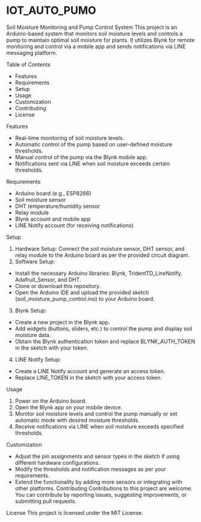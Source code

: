# IOT_AUTO_PUMO
Soil Moisture Monitoring and Pump Control System
This project is an Arduino-based system that monitors soil moisture levels and controls a pump to maintain optimal soil moisture for plants. It utilizes Blynk for remote monitoring and control via a mobile app and sends notifications via LINE messaging platform.

Table of Contents
- Features
- Requirements
- Setup
- Usage
- Customization
- Contributing
- License

Features
- Real-time monitoring of soil moisture levels.
- Automatic control of the pump based on user-defined moisture thresholds.
- Manual control of the pump via the Blynk mobile app.
- Notifications sent via LINE when soil moisture exceeds certain thresholds.

Requirements
- Arduino board (e.g., ESP8266)
- Soil moisture sensor
- DHT temperature/humidity sensor
- Relay module
- Blynk account and mobile app
- LINE Notify account (for receiving notifications)

Setup
1. Hardware Setup:
Connect the soil moisture sensor, DHT sensor, and relay module to the Arduino board as per the provided circuit diagram.
2. Software Setup:
- Install the necessary Arduino libraries: Blynk, TridentTD_LineNotify, Adafruit_Sensor, and DHT.
- Clone or download this repository.
- Open the Arduino IDE and upload the provided sketch (soil_moisture_pump_control.ino) to your Arduino board.
3. Blynk Setup:
- Create a new project in the Blynk app.
- Add widgets (buttons, sliders, etc.) to control the pump and display soil moisture data.
- Obtain the Blynk authentication token and replace BLYNK_AUTH_TOKEN in the sketch with your token.
4. LINE Notify Setup:
- Create a LINE Notify account and generate an access token.
- Replace LINE_TOKEN in the sketch with your access token.

Usage
1. Power on the Arduino board.
2. Open the Blynk app on your mobile device.
3. Monitor soil moisture levels and control the pump manually or set automatic mode with desired moisture thresholds.
4. Receive notifications via LINE when soil moisture exceeds specified thresholds.

Customization
- Adjust the pin assignments and sensor types in the sketch if using different hardware configurations.
- Modify the thresholds and notification messages as per your requirements.
- Extend the functionality by adding more sensors or integrating with other platforms.
Contributing
Contributions to this project are welcome. You can contribute by reporting issues, suggesting improvements, or submitting pull requests.

License
This project is licensed under the MIT License.

